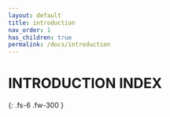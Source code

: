 ```yaml
---
layout: default
title: introduction
nav_order: 1
has_children: true
permalink: /docs/introduction
---
```


# INTRODUCTION INDEX


{: .fs-6 .fw-300 }
